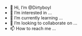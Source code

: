 - 👋 Hi, I’m @Dirtyboyl
- 👀 I’m interested in ...
- 🌱 I’m currently learning ...
- 💞️ I’m looking to collaborate on ...
- 📫 How to reach me ...

<!---
Dirtyboyl/Dirtyboyl is a ✨ special ✨ repository because its `README.md` (this file) appears on your GitHub profile.
You can click the Preview link to take a look at your changes.
--->
